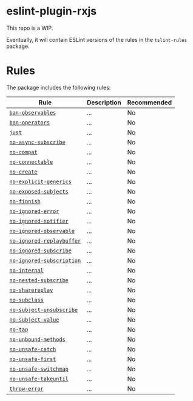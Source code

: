# eslint-plugin-rxjs

This repo is a WIP.

Eventually, it will contain ESLint versions of the rules in the `tslint-rules` package.

# Rules

The package includes the following rules:

| Rule | Description | Recommended |
| --- | --- | --- |
[`ban-observables`](https://github.com/cartant/eslint-plugin-rxjs/blob/master/source/rules/ban-observables.ts) | ... | No |
[`ban-operators`](https://github.com/cartant/eslint-plugin-rxjs/blob/master/source/rules/ban-operators.ts) | ... | No |
[`just`](https://github.com/cartant/eslint-plugin-rxjs/blob/master/source/rules/just.ts) | ... | No |
[`no-async-subscribe`](https://github.com/cartant/eslint-plugin-rxjs/blob/master/source/rules/no-async-subscribe.ts) | ... | No |
[`no-compat`](https://github.com/cartant/eslint-plugin-rxjs/blob/master/source/rules/no-compat.ts) | ... | No |
[`no-connectable`](https://github.com/cartant/eslint-plugin-rxjs/blob/master/source/rules/no-connectable.ts) | ... | No |
[`no-create`](https://github.com/cartant/eslint-plugin-rxjs/blob/master/source/rules/no-create.ts) | ... | No |
[`no-explicit-generics`](https://github.com/cartant/eslint-plugin-rxjs/blob/master/source/rules/no-explicit-generics.ts) | ... | No |
[`no-exposed-subjects`](https://github.com/cartant/eslint-plugin-rxjs/blob/master/source/rules/no-exposed-subjects.ts) | ... | No |
[`no-finnish`](https://github.com/cartant/eslint-plugin-rxjs/blob/master/source/rules/no-finnish.ts) | ... | No |
[`no-ignored-error`](https://github.com/cartant/eslint-plugin-rxjs/blob/master/source/rules/no-ignored-error.ts) | ... | No |
[`no-ignored-notifier`](https://github.com/cartant/eslint-plugin-rxjs/blob/master/source/rules/no-ignored-notifier.ts) | ... | No |
[`no-ignored-observable`](https://github.com/cartant/eslint-plugin-rxjs/blob/master/source/rules/no-ignored-observable.ts) | ... | No |
[`no-ignored-replaybuffer`](https://github.com/cartant/eslint-plugin-rxjs/blob/master/source/rules/no-ignored-replaybuffer.ts) | ... | No |
[`no-ignored-subscribe`](https://github.com/cartant/eslint-plugin-rxjs/blob/master/source/rules/no-ignored-subscribe.ts) | ... | No |
[`no-ignored-subscription`](https://github.com/cartant/eslint-plugin-rxjs/blob/master/source/rules/no-ignored-subscription.ts) | ... | No |
[`no-internal`](https://github.com/cartant/eslint-plugin-rxjs/blob/master/source/rules/no-internal.ts) | ... | No |
[`no-nested-subscribe`](https://github.com/cartant/eslint-plugin-rxjs/blob/master/source/rules/no-nested-subscribe.ts) | ... | No |
[`no-sharereplay`](https://github.com/cartant/eslint-plugin-rxjs/blob/master/source/rules/no-sharereplay.ts) | ... | No |
[`no-subclass`](https://github.com/cartant/eslint-plugin-rxjs/blob/master/source/rules/no-subclass.ts) | ... | No |
[`no-subject-unsubscribe`](https://github.com/cartant/eslint-plugin-rxjs/blob/master/source/rules/no-subject-unsubscribe.ts) | ... | No |
[`no-subject-value`](https://github.com/cartant/eslint-plugin-rxjs/blob/master/source/rules/no-subject-value.ts) | ... | No |
[`no-tap`](https://github.com/cartant/eslint-plugin-rxjs/blob/master/source/rules/no-tap.ts) | ... | No |
[`no-unbound-methods`](https://github.com/cartant/eslint-plugin-rxjs/blob/master/source/rules/no-unbound-methods.ts) | ... | No |
[`no-unsafe-catch`](https://github.com/cartant/eslint-plugin-rxjs/blob/master/source/rules/no-unsafe-catch.ts) | ... | No |
[`no-unsafe-first`](https://github.com/cartant/eslint-plugin-rxjs/blob/master/source/rules/no-unsafe-first.ts) | ... | No |
[`no-unsafe-switchmap`](https://github.com/cartant/eslint-plugin-rxjs/blob/master/source/rules/no-unsafe-switchmap.ts) | ... | No |
[`no-unsafe-takeuntil`](https://github.com/cartant/eslint-plugin-rxjs/blob/master/source/rules/no-unsafe-takeuntil.ts) | ... | No |
[`throw-error`](https://github.com/cartant/eslint-plugin-rxjs/blob/master/source/rules/throw-error.ts) | ... | No |